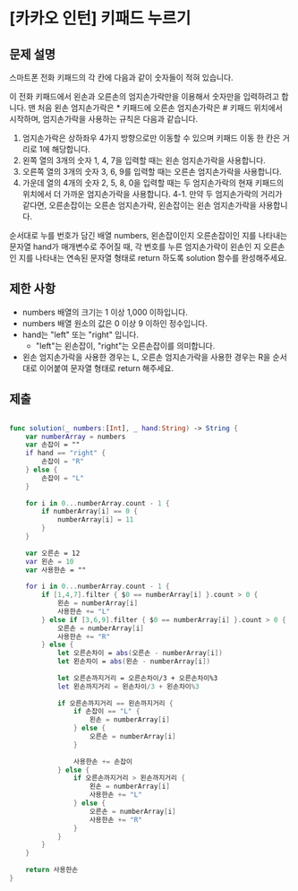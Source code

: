 # [카카오 인턴] 키패드 누르기
## 문제 설명
스마트폰 전화 키패드의 각 칸에 다음과 같이 숫자들이 적혀 있습니다.

이 전화 키패드에서 왼손과 오른손의 엄지손가락만을 이용해서 숫자만을 입력하려고 합니다.
맨 처음 왼손 엄지손가락은 * 키패드에 오른손 엄지손가락은 # 키패드 위치에서 시작하며, 엄지손가락을 사용하는 규칙은 다음과 같습니다.
1. 엄지손가락은 상하좌우 4가지 방향으로만 이동할 수 있으며 키패드 이동 한 칸은 거리로 1에 해당합니다.
2. 왼쪽 열의 3개의 숫자 1, 4, 7을 입력할 때는 왼손 엄지손가락을 사용합니다.
3. 오른쪽 열의 3개의 숫자 3, 6, 9를 입력할 때는 오른손 엄지손가락을 사용합니다.
4. 가운데 열의 4개의 숫자 2, 5, 8, 0을 입력할 때는 두 엄지손가락의 현재 키패드의 위치에서 더 가까운 엄지손가락을 사용합니다.
4-1. 만약 두 엄지손가락의 거리가 같다면, 오른손잡이는 오른손 엄지손가락, 왼손잡이는 왼손 엄지손가락을 사용합니다.

순서대로 누를 번호가 담긴 배열 numbers, 왼손잡이인지 오른손잡이인 지를 나타내는 문자열 hand가 매개변수로 주어질 때, 각 번호를 누른 엄지손가락이 왼손인 지 오른손인 지를 나타내는 연속된 문자열 형태로 return 하도록 solution 함수를 완성해주세요.

## 제한 사항
- numbers 배열의 크기는 1 이상 1,000 이하입니다.
- numbers 배열 원소의 값은 0 이상 9 이하인 정수입니다.
- hand는 "left" 또는 "right" 입니다.
    - "left"는 왼손잡이, "right"는 오른손잡이를 의미합니다.
- 왼손 엄지손가락을 사용한 경우는 L, 오른손 엄지손가락을 사용한 경우는 R을 순서대로 이어붙여 문자열 형태로 return 해주세요.

## 제출

```swift

func solution(_ numbers:[Int], _ hand:String) -> String {
    var numberArray = numbers
    var 손잡이 = ""
    if hand == "right" {
        손잡이 = "R"
    } else {
        손잡이 = "L"
    }
    
    for i in 0...numberArray.count - 1 {
        if numberArray[i] == 0 {
            numberArray[i] = 11
        }
    }
    
    var 오른손 = 12
    var 왼손 = 10
    var 사용한손 = ""
    
    for i in 0...numberArray.count - 1 {
        if [1,4,7].filter { $0 == numberArray[i] }.count > 0 {
            왼손 = numberArray[i]
            사용한손 += "L"
        } else if [3,6,9].filter { $0 == numberArray[i] }.count > 0 {
            오른손 = numberArray[i]
            사용한손 += "R"
        } else {
            let 오른손차이 = abs(오른손 - numberArray[i])
            let 왼손차이 = abs(왼손 - numberArray[i])
            
            let 오른손까지거리 = 오른손차이/3 + 오른손차이%3
            let 왼손까지거리 = 왼손차이/3 + 왼손차이%3
            
            if 오른손까지거리 == 왼손까지거리 {
                if 손잡이 == "L" {
                    왼손 = numberArray[i]
                } else {
                    오른손 = numberArray[i]
                }
                
                사용한손 += 손잡이
            } else {
                if 오른손까지거리 > 왼손까지거리 {
                    왼손 = numberArray[i]
                    사용한손 += "L"
                } else {
                    오른손 = numberArray[i]
                    사용한손 += "R"
                }
            }
        }
    }
    
    return 사용한손
}
```
